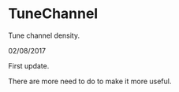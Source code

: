 # TuneChannel
Tune channel density. 

02/08/2017

First update. 

There are more need to do to make it more useful.
